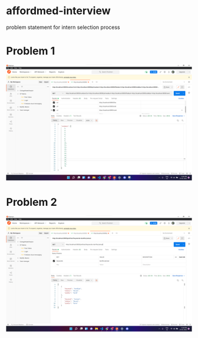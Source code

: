 # affordmed-interview

problem statement for intern selection process

# Problem 1

<img src="./problem1/problem1.png">

# Problem 2

<img src="./problem1/problem2.png">
